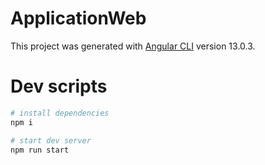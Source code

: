 # ApplicationWeb


This project was generated with [Angular CLI](https://github.com/angular/angular-cli) version 13.0.3.

# Dev scripts

```sh
# install dependencies
npm i

# start dev server
npm run start
```
